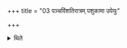 +++
title = "03 पञ्चविंशतिरात्रम् पशुकामा उपेयुः"

+++

<details><summary>थिते</summary>

पञ्चविंशतिरात्रं पशुकामा उपेयुः ३
</details>

